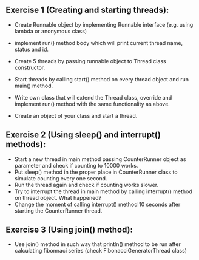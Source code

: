 ## Exercise 1 (Creating and starting threads):
* Create Runnable object by implementing Runnable interface (e.g. using lambda or anonymous class)
* implement run() method body which will print current thread name, status and id.
* Create 5 threads by passing runnable object to Thread class constructor.
* Start threads by calling start() method on every thread object and run main() method.

* Write own class that will extend the Thread class, override and implement run() method with the same functionality as above.
* Create an object of your class and start a thread.


## Exercise 2 (Using sleep() and interrupt() methods):
* Start a new thread in main method passing CounterRunner object as parameter and check if counting to 10000 works.
* Put sleep() method in the proper place in CounterRunner class to simulate counting every one second. 
* Run the thread again and check if counting works slower.
* Try to interrupt the thread in main method by calling interrupt() method on thread object. What happened? 
* Change the moment of calling interrupt() method 10 seconds after starting the CounterRunner thread.

## Exercise 3 (Using join() method):
* Use join() method in such way that println() method to be run after calculating fibonnaci series (check FibonacciGeneratorThread class)
